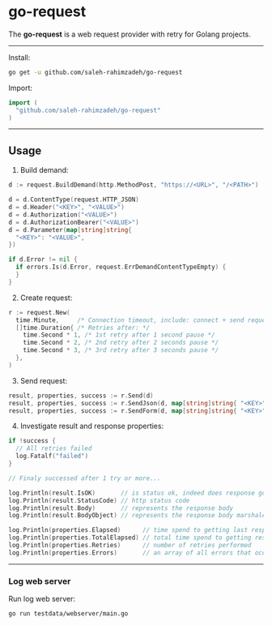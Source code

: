 # go-request

The **go-request** is a web request provider with retry for Golang projects.

---

Install:

```sh
go get -u github.com/saleh-rahimzadeh/go-request
```

Import:

```go
import (
  "github.com/saleh-rahimzadeh/go-request"
)
```

---

## Usage

1. Build demand:

```go
d := request.BuildDemand(http.MethodPost, "https://<URL>", "/<PATH>")

d = d.ContentType(request.HTTP_JSON)
d = d.Header("<KEY>", "<VALUE>")
d = d.Authorization("<VALUE>")
d = d.AuthorizationBearer("<VALUE>")
d = d.Parameter(map[string]string{
  "<KEY>": "<VALUE>",
})

if d.Error != nil {
  if errors.Is(d.Error, request.ErrDemandContentTypeEmpty) {
  }
}
```

2. Create request:

```go
r := request.New(
  time.Minute,     /* Connection timeout, include: connect + send request + get response */
  []time.Duration{ /* Retries after: */
    time.Second * 1, /* 1st retry after 1 second pause */
    time.Second * 2, /* 2nd retry after 2 seconds pause */
    time.Second * 3, /* 3rd retry after 3 seconds pause */
  },
)
```

3. Send request:

```go
result, properties, success := r.Send(d)
result, properties, success := r.SendJson(d, map[string]string{ "<KEY>": "<VALUE>" })
result, properties, success := r.SendForm(d, map[string]string{ "<KEY>": "<VALUE>" })
```

4. Investigate result and response properties:

```go
if !success {
  // All retries failed
  log.Fatalf("failed")
}

// Finaly successed after 1 try or more...

log.Println(result.IsOK)       // is status ok, indeed does response got http.StatusOK
log.Println(result.StatusCode) // http status code
log.Println(result.Body)       // represents the response body
log.Println(result.BodyObject) // represents the response body marshaled as `map[string]any`

log.Println(properties.Elapsed)      // time spend to getting last response (the last retry that led to success)
log.Println(properties.TotalElapsed) // total time spend to getting responses
log.Println(properties.Retries)      // number of retries performed
log.Println(properties.Errors)       // an array of all errors that occurred during the retries
```

---

### Log web server

Run log web server:

```sh
go run testdata/webserver/main.go
```

